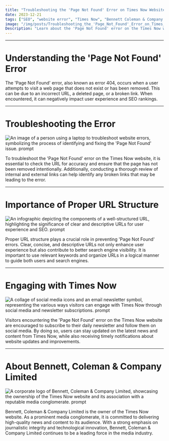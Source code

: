 ```yaml
---
title: "Troubleshooting the 'Page Not Found' Error on Times Now Website"
date: 2023-12-21
tags: ["SEO", "website error", "Times Now", "Bennett Coleman & Company Limited"]
image: "/img/posts/Troubleshooting_the_'Page_Not_Found'_Error_on_Times_Now_Website/0.png"
Description: "Learn about the 'Page Not Found' error on the Times Now website and how to troubleshoot it. Discover the importance of proper URL structure and how to improve user experience through newsletter subscriptions and social media engagement."
---
```



---
# Understanding the 'Page Not Found' Error

The 'Page Not Found' error, also known as error 404, occurs when a user attempts to visit a web page that does not exist or has been removed. This can be due to an incorrect URL, a deleted page, or a broken link. When encountered, it can negatively impact user experience and SEO rankings.



---
# Troubleshooting the Error

![An image of a person using a laptop to troubleshoot website errors, symbolizing the process of identifying and fixing the 'Page Not Found' issue. prompt](/img/posts/Troubleshooting_the_'Page_Not_Found'_Error_on_Times_Now_Website/2.png "An image of a person using a laptop to troubleshoot website errors, symbolizing the process of identifying and fixing the 'Page Not Found' issue.")

To troubleshoot the 'Page Not Found' error on the Times Now website, it is essential to check the URL for accuracy and ensure that the page has not been removed intentionally. Additionally, conducting a thorough review of internal and external links can help identify any broken links that may be leading to the error.



---
# Importance of Proper URL Structure

![An infographic depicting the components of a well-structured URL, highlighting the significance of clear and descriptive URLs for user experience and SEO. prompt](/img/posts/Troubleshooting_the_'Page_Not_Found'_Error_on_Times_Now_Website/3.png "An infographic depicting the components of a well-structured URL, highlighting the significance of clear and descriptive URLs for user experience and SEO.")

Proper URL structure plays a crucial role in preventing 'Page Not Found' errors. Clear, concise, and descriptive URLs not only enhance user experience but also contribute to better search engine visibility. It is important to use relevant keywords and organize URLs in a logical manner to guide both users and search engines.



---
# Engaging with Times Now

![A collage of social media icons and an email newsletter symbol, representing the various ways visitors can engage with Times Now through social media and newsletter subscriptions. prompt](/img/posts/Troubleshooting_the_'Page_Not_Found'_Error_on_Times_Now_Website/4.png "A collage of social media icons and an email newsletter symbol, representing the various ways visitors can engage with Times Now through social media and newsletter subscriptions.")

Visitors encountering the 'Page Not Found' error on the Times Now website are encouraged to subscribe to their daily newsletter and follow them on social media. By doing so, users can stay updated on the latest news and content from Times Now, while also receiving timely notifications about website updates and improvements.



---
# About Bennett, Coleman & Company Limited

![A corporate logo of Bennett, Coleman & Company Limited, showcasing the ownership of the Times Now website and its association with a reputable media conglomerate. prompt](/img/posts/Troubleshooting_the_'Page_Not_Found'_Error_on_Times_Now_Website/5.png "A corporate logo of Bennett, Coleman & Company Limited, showcasing the ownership of the Times Now website and its association with a reputable media conglomerate.")

Bennett, Coleman & Company Limited is the owner of the Times Now website. As a prominent media conglomerate, it is committed to delivering high-quality news and content to its audience. With a strong emphasis on journalistic integrity and technological innovation, Bennett, Coleman & Company Limited continues to be a leading force in the media industry.


